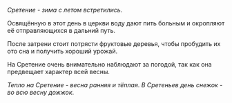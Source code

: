 _Сретение - зима с летом встретились_.

Освящённую в этот день в церкви воду дают пить больным и окропляют её отправляющихся в дальний путь.

После затрени стоит потрясти фруктовые деревья, чтобы пробудить их ото сна и получить хороший урожай. 

На Сретение очень внимательно наблюдают за погодой, так как она предвещает характер всей весны.

_Тепло на Сретение - весна ранняя и тёплая_.
_В Сретеньев день снежок - во всю весну дожжок_.